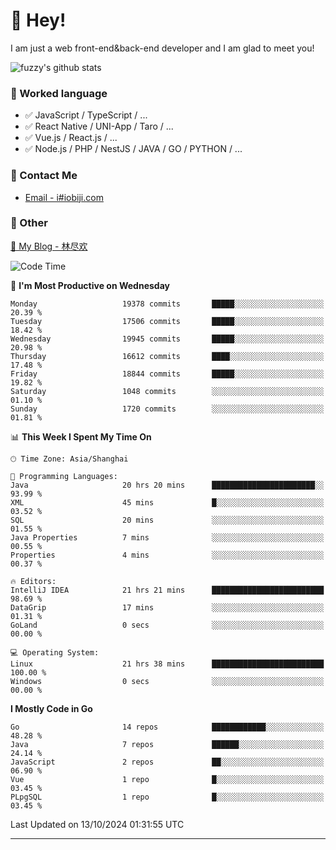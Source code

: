 # 👋 Hey!

I am just a web front-end&back-end developer and I am glad to meet you!

![fuzzy's github stats](https://github-readme-stats.vercel.app/api?username=JaydenForYou&&show_icons=true&&title_color=1abc9c&&icon_color=1abc9c)


### 📝 Worked language

- ✅ JavaScript / TypeScript / ...
- ✅ React Native / UNI-App / Taro / ...
- ✅ Vue.js / React.js / ...
- ✅ Node.js / PHP / NestJS / JAVA / GO / PYTHON / ...

### 📮 Contact Me

- [Email - i#iobiji.com](mailto:i@iobiji.com)


### 🤪 Other

[📌 My Blog - 林尽欢](https://iobiji.com)

<!--START_SECTION:waka-->
![Code Time](http://img.shields.io/badge/Code%20Time-1%2C107%20hrs%2026%20mins-blue)

📅 **I'm Most Productive on Wednesday** 

```text
Monday                   19378 commits       █████░░░░░░░░░░░░░░░░░░░░   20.39 % 
Tuesday                  17506 commits       █████░░░░░░░░░░░░░░░░░░░░   18.42 % 
Wednesday                19945 commits       █████░░░░░░░░░░░░░░░░░░░░   20.98 % 
Thursday                 16612 commits       ████░░░░░░░░░░░░░░░░░░░░░   17.48 % 
Friday                   18844 commits       █████░░░░░░░░░░░░░░░░░░░░   19.82 % 
Saturday                 1048 commits        ░░░░░░░░░░░░░░░░░░░░░░░░░   01.10 % 
Sunday                   1720 commits        ░░░░░░░░░░░░░░░░░░░░░░░░░   01.81 % 
```


📊 **This Week I Spent My Time On** 

```text
🕑︎ Time Zone: Asia/Shanghai

💬 Programming Languages: 
Java                     20 hrs 20 mins      ███████████████████████░░   93.99 % 
XML                      45 mins             █░░░░░░░░░░░░░░░░░░░░░░░░   03.52 % 
SQL                      20 mins             ░░░░░░░░░░░░░░░░░░░░░░░░░   01.55 % 
Java Properties          7 mins              ░░░░░░░░░░░░░░░░░░░░░░░░░   00.55 % 
Properties               4 mins              ░░░░░░░░░░░░░░░░░░░░░░░░░   00.37 % 

🔥 Editors: 
IntelliJ IDEA            21 hrs 21 mins      █████████████████████████   98.69 % 
DataGrip                 17 mins             ░░░░░░░░░░░░░░░░░░░░░░░░░   01.31 % 
GoLand                   0 secs              ░░░░░░░░░░░░░░░░░░░░░░░░░   00.00 % 

💻 Operating System: 
Linux                    21 hrs 38 mins      █████████████████████████   100.00 % 
Windows                  0 secs              ░░░░░░░░░░░░░░░░░░░░░░░░░   00.00 % 
```

**I Mostly Code in Go** 

```text
Go                       14 repos            ████████████░░░░░░░░░░░░░   48.28 % 
Java                     7 repos             ██████░░░░░░░░░░░░░░░░░░░   24.14 % 
JavaScript               2 repos             ██░░░░░░░░░░░░░░░░░░░░░░░   06.90 % 
Vue                      1 repo              █░░░░░░░░░░░░░░░░░░░░░░░░   03.45 % 
PLpgSQL                  1 repo              █░░░░░░░░░░░░░░░░░░░░░░░░   03.45 % 
```




 Last Updated on 13/10/2024 01:31:55 UTC
<!--END_SECTION:waka-->
---
